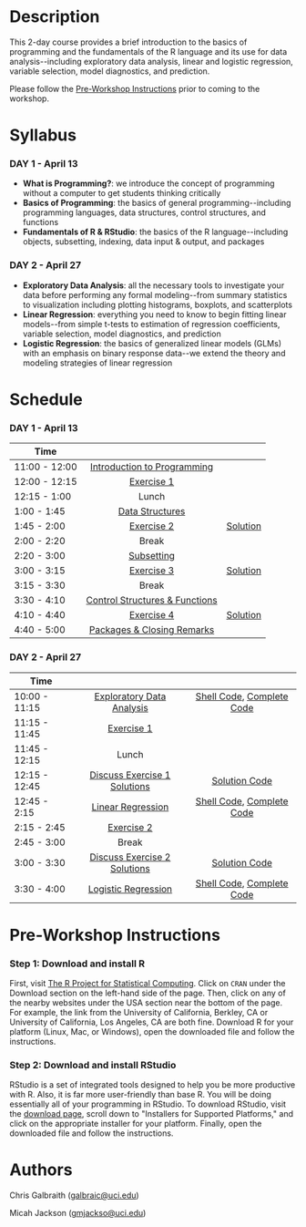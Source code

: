 # Description
This 2-day course provides a brief introduction to the basics of programming and the fundamentals of the R language and its use for data analysis--including exploratory data analysis, linear and logistic regression, variable selection, model diagnostics, and prediction.

Please follow the [Pre-Workshop Instructions](#Instructions) prior to coming to the workshop.


# Syllabus
### DAY 1 - April 13
* **What is Programming?**: we introduce the concept of programming without a computer to get students thinking critically
* **Basics of Programming**: the basics of general programming--including programming languages, data structures, control structures, and functions
* **Fundamentals of R & RStudio**: the basics of the R language--including objects, subsetting, indexing, data input & output, and packages

### DAY 2 - April 27
* **Exploratory Data Analysis**: all the necessary tools to investigate your data before performing any formal modeling--from summary statistics to visualization including plotting histograms, boxplots, and scatterplots
* **Linear Regression**: everything you need to know to begin fitting linear models--from simple t-tests to estimation of regression coefficients, variable selection, model diagnostics, and prediction
* **Logistic Regression**: the basics of generalized linear models (GLMs) with an emphasis on binary response data--we extend the theory and modeling strategies of linear regression


# Schedule

### DAY 1 - April 13

| 	   Time	      |            			         	|							              |
| -------------   | :-----------------------:	| :-----------------------: |   
|  11:00 - 12:00  | [Introduction to Programming](https://datumu.github.io/CSULB_Intro_R/day_1/slides/session_1/session_1.html)	|		|
|	 12:00 - 12:15 	| [Exercise 1](https://datumu.github.io/CSULB_Intro_R/day_1/exercises/exercise_1/ex_1.html) | |
|	 12:15 - 1:00   | Lunch | |
|	 1:00 - 1:45 	  | [Data Structures](https://datumu.github.io/CSULB_Intro_R/day_1/slides/session_2/session_2.html) | |
|	 1:45 - 2:00 	  | [Exercise 2](https://datumu.github.io/CSULB_Intro_R/day_1/exercises/exercise_2/ex_2.html) | [Solution](https://datumu.github.io/CSULB_Intro_R/day_1/exercises/exercise_2/solution_2.html) |
|	 2:00 - 2:20 	  | Break | |
|	 2:20 - 3:00 	  | [Subsetting ](https://datumu.github.io/CSULB_Intro_R/day_1/slides/session_3/session_3.html)| |
|	 3:00 - 3:15 	  | [Exercise 3](https://datumu.github.io/CSULB_Intro_R/day_1/exercises/exercise_3/ex_3.html) | [Solution](https://datumu.github.io/CSULB_Intro_R/day_1/exercises/exercise_3/solution_3.html) |
|	 3:15 - 3:30    | Break | |
|	 3:30 - 4:10    | [Control Structures & Functions](https://datumu.github.io/CSULB_Intro_R/day_1/slides/session_4/session_4.html) | |
|	 4:10 - 4:40 	  | [Exercise 4](https://datumu.github.io/CSULB_Intro_R/day_1/exercises/exercise_4/ex_4.html) | [Solution](https://datumu.github.io/CSULB_Intro_R/day_1/exercises/exercise_4/solution_4.html) |
|	 4:40 - 5:00 	  | [Packages & Closing Remarks](https://datumu.github.io/CSULB_Intro_R/day_1/slides/session_5/session_5.html) | |


### DAY 2 - April 27

| 	   Time	      |           			         	|							              |
| -------------   | :-----------------------:	| :-----------------------: |   
|  10:00 - 11:15  | [Exploratory Data Analysis](https://datumu.github.io/CSULB_Intro_R/day_2/slides/session_1/session_1.html) | [Shell Code](https://datumu.github.io/CSULB_Intro_R/day_2/slides/session_1/shell_code.R), [Complete Code](https://datumu.github.io/CSULB_Intro_R/day_2/slides/session_1/complete_code.R)	|
|	 11:15 - 11:45 	| [Exercise 1](https://datumu.github.io/CSULB_Intro_R/day_2/exercises/exercise_1/ex_1.html) | |
|	 11:45 - 12:15 	| Lunch | |
|	 12:15 - 12:45  | [Discuss Exercise 1 Solutions](https://datumu.github.io/CSULB_Intro_R/day_2/exercises/exercise_1/ex_1_soln.html) | [Solution Code](https://datumu.github.io/CSULB_Intro_R/day_2/exercises/exercise_1/soln_1.R) |
|	 12:45 - 2:15 	| [Linear Regression](https://datumu.github.io/CSULB_Intro_R/day_2/slides/session_2/session_2.html) | [Shell Code](https://datumu.github.io/CSULB_Intro_R/day_2/slides/session_2/shell_code.R), [Complete Code](https://datumu.github.io/CSULB_Intro_R/day_2/slides/session_2/complete_code.R) |
|	 2:15 - 2:45 	  | [Exercise 2](https://datumu.github.io/CSULB_Intro_R/day_2/exercises/exercise_2/ex_2.html) | |
|	 2:45 - 3:00  	| Break | |
|	 3:00 - 3:30 	  | [Discuss Exercise 2 Solutions](https://datumu.github.io/CSULB_Intro_R/day_2/exercises/exercise_2/ex_2_soln.html) | [Solution Code](https://datumu.github.io/CSULB_Intro_R/day_2/exercises/exercise_2/soln_2.R) |
|	 3:30 - 4:00  	| [Logistic Regression](https://datumu.github.io/CSULB_Intro_R/day_2/slides/session_3/session_3.html) | [Shell Code](https://datumu.github.io/CSULB_Intro_R/day_2/slides/session_3/shell_code.R), [Complete Code](https://datumu.github.io/CSULB_Intro_R/day_2/slides/session_3/complete_code.R) |


# <a name="Instructions"></a>Pre-Workshop Instructions
### Step 1: Download and install R
First, visit [The R Project for Statistical Computing](https://www.r-project.org/). Click on `CRAN` under the Download section on the left-hand side of the page. Then, click on any of the nearby websites under the USA section near the bottom of the page. For example, the link from the University of California, Berkley, CA or University of California, Los Angeles, CA are both fine. Download R for your platform (Linux, Mac, or Windows), open the downloaded file and follow the instructions.

### Step 2: Download and install RStudio
RStudio is a set of integrated tools designed to help you be more productive with R. Also, it is far more user-friendly than base R. You will be doing essentially all of your programming in RStudio. To download RStudio, visit the [download page](https://www.rstudio.com/products/rstudio/download/), scroll down to "Installers for Supported Platforms," and click on the appropriate installer for your platform. Finally, open the downloaded file and follow the instructions.


# Authors
Chris Galbraith (<galbraic@uci.edu>)

Micah Jackson (<gmjackso@uci.edu>)
